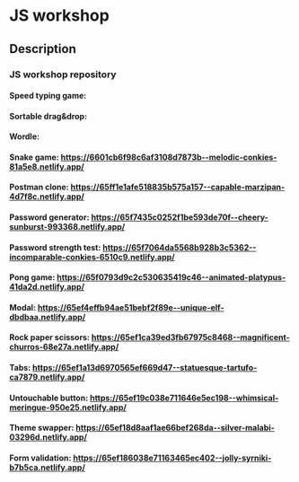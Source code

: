 # JS workshop

## Description

### JS workshop repository

#### Speed typing game:

#### Sortable drag&drop:

#### Wordle:

#### Snake game: https://6601cb6f98c6af3108d7873b--melodic-conkies-81a5e8.netlify.app/

#### Postman clone: https://65ff1e1afe518835b575a157--capable-marzipan-4d7f8c.netlify.app/

#### Password generator: https://65f7435c0252f1be593de70f--cheery-sunburst-993368.netlify.app/

#### Password strength test: https://65f7064da5568b928b3c5362--incomparable-conkies-6510c9.netlify.app/

#### Pong game: https://65f0793d9c2c530635419c46--animated-platypus-41da2d.netlify.app/

#### Modal: https://65ef4effb94ae51bebf2f89e--unique-elf-dbdbaa.netlify.app/

#### Rock paper scissors: https://65ef1ca39ed3fb67975c8468--magnificent-churros-68e27a.netlify.app/

#### Tabs: https://65ef1a13d6970565ef669d47--statuesque-tartufo-ca7879.netlify.app/

#### Untouchable button: https://65ef19c038e711646e5ec198--whimsical-meringue-950e25.netlify.app/

#### Theme swapper: https://65ef18d8aaf1ae66bef268da--silver-malabi-03296d.netlify.app/

#### Form validation: https://65ef186038e71163465ec402--jolly-syrniki-b7b5ca.netlify.app/
